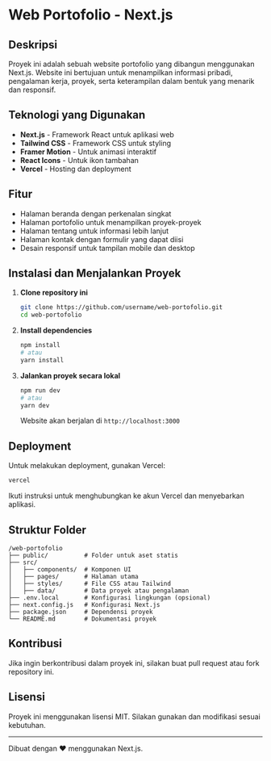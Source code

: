 # Web Portofolio - Next.js

## Deskripsi
Proyek ini adalah sebuah website portofolio yang dibangun menggunakan Next.js. Website ini bertujuan untuk menampilkan informasi pribadi, pengalaman kerja, proyek, serta keterampilan dalam bentuk yang menarik dan responsif.

## Teknologi yang Digunakan
- **Next.js** - Framework React untuk aplikasi web
- **Tailwind CSS** - Framework CSS untuk styling
- **Framer Motion** - Untuk animasi interaktif
- **React Icons** - Untuk ikon tambahan
- **Vercel** - Hosting dan deployment

## Fitur
- Halaman beranda dengan perkenalan singkat
- Halaman portofolio untuk menampilkan proyek-proyek
- Halaman tentang untuk informasi lebih lanjut
- Halaman kontak dengan formulir yang dapat diisi
- Desain responsif untuk tampilan mobile dan desktop

## Instalasi dan Menjalankan Proyek

1. **Clone repository ini**
   ```sh
   git clone https://github.com/username/web-portofolio.git
   cd web-portofolio
   ```

2. **Install dependencies**
   ```sh
   npm install
   # atau
   yarn install
   ```

3. **Jalankan proyek secara lokal**
   ```sh
   npm run dev
   # atau
   yarn dev
   ```
   Website akan berjalan di `http://localhost:3000`

## Deployment
Untuk melakukan deployment, gunakan Vercel:
```sh
vercel
```
Ikuti instruksi untuk menghubungkan ke akun Vercel dan menyebarkan aplikasi.

## Struktur Folder
```
/web-portofolio
├── public/          # Folder untuk aset statis
├── src/
│   ├── components/  # Komponen UI
│   ├── pages/       # Halaman utama
│   ├── styles/      # File CSS atau Tailwind
│   ├── data/        # Data proyek atau pengalaman
├── .env.local       # Konfigurasi lingkungan (opsional)
├── next.config.js   # Konfigurasi Next.js
├── package.json     # Dependensi proyek
└── README.md        # Dokumentasi proyek
```

## Kontribusi
Jika ingin berkontribusi dalam proyek ini, silakan buat pull request atau fork repository ini.

## Lisensi
Proyek ini menggunakan lisensi MIT. Silakan gunakan dan modifikasi sesuai kebutuhan.

---
Dibuat dengan ❤️ menggunakan Next.js.

